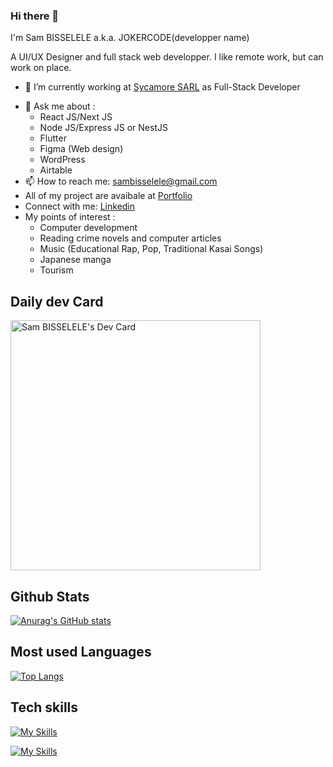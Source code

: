 ### Hi there 👋

I'm Sam BISSELELE a.k.a. JOKERCODE(developper name)

A UI/UX Designer and full stack web developper.
I like remote work, but can work on place.

<!--
**sambiss1/sambiss1** is a ✨ _special_ ✨ repository because its `README.md` (this file) appears on your GitHub profile.

Here are some ideas to get you started: 
- 👯 I’m looking to collaborate on ...
- 🤔 I’m looking for help with ...
- 😄 Pronouns: ...
- ⚡ Fun fact: ...
-->

 - 🔭 I’m currently working at <a href="https://www.biosyc.com/" target="_blank">Sycamore SARL</a> as Full-Stack Developer
 <!--- 🌱 I’m currently learning PHP with Laravel framework to improve work on backend skills for more productivity.-->
- 💬 Ask me about : 
     <ul>
            <li>React JS/Next JS</li>
            <li>Node JS/Express JS or NestJS </li>
            <li>Flutter</li>
            <li>Figma (Web design) </li>
            <li>WordPress </li>
            <li>Airtable</li>
      </ul>
- 📫 How to reach me: sambisselele@gmail.com
- All of my project are avaibale at <a href="https://samuelbisselele.vercel.app/">Portfolio</a>
- Connect with me: <a href="https://www.linkedin.com/in/sam-bisselele-132292218/">Linkedin</a>
- My points of interest : 
      <ul>
            <li>Computer development </li>
            <li>Reading crime novels and computer articles</li>
            <li>Music (Educational Rap, Pop, Traditional Kasai Songs)</li>
            <li>Japanese manga </li>
            <li>Tourism</li>
      </ul>
      
     
<h2>Daily dev Card </h2>
<a href="https://app.daily.dev/jokercode"><img src="https://api.daily.dev/devcards/db83720290644f0e9fc6362bec880c4f.png?r=xp1" width="400" alt="Sam BISSELELE's Dev Card"/></a>

<h2>Github Stats</h2>

<a>[![Anurag's GitHub stats](https://github-readme-stats.vercel.app/api?username=sambiss1&show_icons=true&theme=dark)](https://github-readme-stats.vercel.app/api?username=sambiss1)</a>

<h2>Most used Languages </h2>

<a>[![Top Langs](https://github-readme-stats.vercel.app/api/top-langs/?username=sambiss1&layout=donut-vertical&langs_count=12)](https://github.com/anuraghazra/github-readme-stats)</a>

<h2>Tech skills </h2>

<a>[![My Skills](https://skillicons.dev/icons?i=html,css,sass,bootstrap,materialui,js,ts,git,github)](https//skillicons.dev)
</a>

<a>[![My Skills](https://skillicons.dev/icons?i=react,nextjs,sass,redux,nodejs,express,nestjs,php,laravel,flutter,mongodb,mysql,postgres,prisma,heroku,figma,wordpress)](https//skillicons.dev)
</a>
